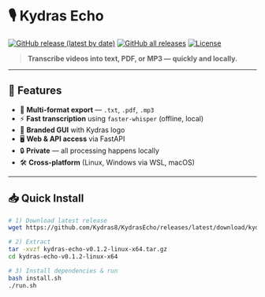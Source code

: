 
# 🎙️ Kydras Echo  
[![GitHub release (latest by date)](https://img.shields.io/github/v/release/Kydras8/KydrasEcho?label=Latest%20Release&style=for-the-badge)](https://github.com/Kydras8/KydrasEcho/releases/latest)
[![GitHub all releases](https://img.shields.io/github/downloads/Kydras8/KydrasEcho/total?style=for-the-badge)](https://github.com/Kydras8/KydrasEcho/releases)
[![License](https://img.shields.io/github/license/Kydras8/KydrasEcho?style=for-the-badge)](LICENSE)

> **Transcribe videos into text, PDF, or MP3 — quickly and locally.**

---

## 🚀 Features
- 🎯 **Multi-format export** — `.txt`, `.pdf`, `.mp3`
- ⚡ **Fast transcription** using `faster-whisper` (offline, local)
- 🎨 **Branded GUI** with Kydras logo
- 🖥️ **Web & API access** via FastAPI
- 🔒 **Private** — all processing happens locally
- 🛠 **Cross-platform** (Linux, Windows via WSL, macOS)

---

## 📥 Quick Install

```bash
# 1) Download latest release
wget https://github.com/Kydras8/KydrasEcho/releases/latest/download/kydras-echo-v0.1.2-linux-x64.tar.gz

# 2) Extract
tar -xvzf kydras-echo-v0.1.2-linux-x64.tar.gz
cd kydras-echo-v0.1.2-linux-x64

# 3) Install dependencies & run
bash install.sh
./run.sh
